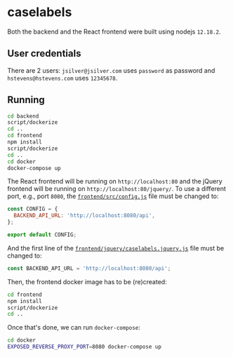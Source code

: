 # caselabels

Both the backend and the React frontend were built using nodejs `12.18.2`.

## User credentials

There are 2 users: `jsilver@jsilver.com` uses `password` as password and `hstevens@hstevens.com` uses `12345678`.

## Running

```sh
cd backend
script/dockerize
cd ..
cd frontend
npm install
script/dockerize
cd ..
cd docker
docker-compose up
```

The React frontend will be running on `http://localhost:80` and the jQuery frontend will be running on `http://localhost:80/jquery/`. To use a different port, e.g., port `8080`, the [`frontend/src/config.js`](frontend/src/config.js) file must be changed to:

```js
const CONFIG = {
  BACKEND_API_URL: 'http://localhost:8080/api',
};

export default CONFIG;
```

And the first line of the [`frontend/jquery/caselabels.jquery.js`](frontend/jquery/caselabels.jquery.js) file must be changed to:

```js
const BACKEND_API_URL = 'http://localhost:8080/api';
```

Then, the frontend docker image has to be (re)created:

```sh
cd frontend
npm install
script/dockerize
cd ..
```

Once that's done, we can run `docker-compose`:

```sh
cd docker
EXPOSED_REVERSE_PROXY_PORT=8080 docker-compose up
```
